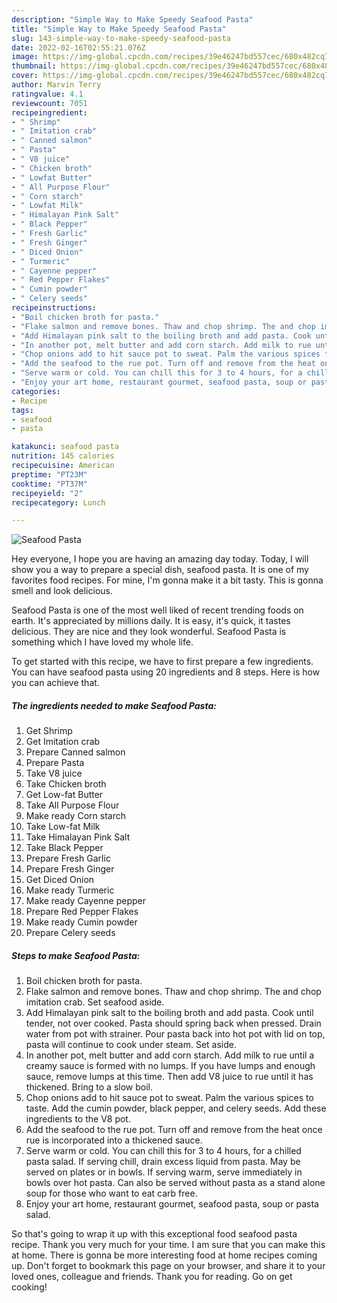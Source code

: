 ```yaml
---
description: "Simple Way to Make Speedy Seafood Pasta"
title: "Simple Way to Make Speedy Seafood Pasta"
slug: 143-simple-way-to-make-speedy-seafood-pasta
date: 2022-02-16T02:55:21.076Z
image: https://img-global.cpcdn.com/recipes/39e46247bd557cec/680x482cq70/seafood-pasta-recipe-main-photo.jpg
thumbnail: https://img-global.cpcdn.com/recipes/39e46247bd557cec/680x482cq70/seafood-pasta-recipe-main-photo.jpg
cover: https://img-global.cpcdn.com/recipes/39e46247bd557cec/680x482cq70/seafood-pasta-recipe-main-photo.jpg
author: Marvin Terry
ratingvalue: 4.1
reviewcount: 7051
recipeingredient:
- " Shrimp"
- " Imitation crab"
- " Canned salmon"
- " Pasta"
- " V8 juice"
- " Chicken broth"
- " Lowfat Butter"
- " All Purpose Flour"
- " Corn starch"
- " Lowfat Milk"
- " Himalayan Pink Salt"
- " Black Pepper"
- " Fresh Garlic"
- " Fresh Ginger"
- " Diced Onion"
- " Turmeric"
- " Cayenne pepper"
- " Red Pepper Flakes"
- " Cumin powder"
- " Celery seeds"
recipeinstructions:
- "Boil chicken broth for pasta."
- "Flake salmon and remove bones. Thaw and chop shrimp. The and chop imitation crab. Set seafood aside."
- "Add Himalayan pink salt to the boiling broth and add pasta. Cook until tender, not over cooked. Pasta should spring back when pressed. Drain water from pot with strainer. Pour pasta back into hot pot with lid on top, pasta will continue to cook under steam. Set aside."
- "In another pot, melt butter and add corn starch. Add milk to rue until a creamy sauce is formed with no lumps. If you have lumps and enough sauce, remove lumps at this time. Then add V8 juice to rue until it has thickened. Bring to a slow boil."
- "Chop onions add to hit sauce pot to sweat. Palm the various spices to taste. Add the cumin powder, black pepper, and celery seeds. Add these ingredients to the V8 pot."
- "Add the seafood to the rue pot. Turn off and remove from the heat once rue is incorporated into a thickened sauce."
- "Serve warm or cold. You can chill this for 3 to 4 hours, for a chilled pasta salad. If serving chill, drain excess liquid from pasta. May be served on plates or in bowls. If serving warm, serve immediately in bowls over hot pasta. Can also be served without pasta as a stand alone soup for those who want to eat carb free."
- "Enjoy your art home, restaurant gourmet, seafood pasta, soup or pasta salad."
categories:
- Recipe
tags:
- seafood
- pasta

katakunci: seafood pasta 
nutrition: 145 calories
recipecuisine: American
preptime: "PT23M"
cooktime: "PT37M"
recipeyield: "2"
recipecategory: Lunch

---
```



![Seafood Pasta](https://img-global.cpcdn.com/recipes/39e46247bd557cec/680x482cq70/seafood-pasta-recipe-main-photo.jpg)

Hey everyone, I hope you are having an amazing day today. Today, I will show you a way to prepare a special dish, seafood pasta. It is one of my favorites food recipes. For mine, I'm gonna make it a bit tasty. This is gonna smell and look delicious.



Seafood Pasta is one of the most well liked of recent trending foods on earth. It's appreciated by millions daily. It is easy, it's quick, it tastes delicious. They are nice and they look wonderful. Seafood Pasta is something which I have loved my whole life.


To get started with this recipe, we have to first prepare a few ingredients. You can have seafood pasta using 20 ingredients and 8 steps. Here is how you can achieve that.

<!--inarticleads1-->

##### The ingredients needed to make Seafood Pasta:

1. Get  Shrimp
1. Get  Imitation crab
1. Prepare  Canned salmon
1. Prepare  Pasta
1. Take  V8 juice
1. Take  Chicken broth
1. Get  Low-fat Butter
1. Take  All Purpose Flour
1. Make ready  Corn starch
1. Take  Low-fat Milk
1. Take  Himalayan Pink Salt
1. Take  Black Pepper
1. Prepare  Fresh Garlic
1. Prepare  Fresh Ginger
1. Get  Diced Onion
1. Make ready  Turmeric
1. Make ready  Cayenne pepper
1. Prepare  Red Pepper Flakes
1. Make ready  Cumin powder
1. Prepare  Celery seeds




<!--inarticleads2-->

##### Steps to make Seafood Pasta:

1. Boil chicken broth for pasta.
1. Flake salmon and remove bones. Thaw and chop shrimp. The and chop imitation crab. Set seafood aside.
1. Add Himalayan pink salt to the boiling broth and add pasta. Cook until tender, not over cooked. Pasta should spring back when pressed. Drain water from pot with strainer. Pour pasta back into hot pot with lid on top, pasta will continue to cook under steam. Set aside.
1. In another pot, melt butter and add corn starch. Add milk to rue until a creamy sauce is formed with no lumps. If you have lumps and enough sauce, remove lumps at this time. Then add V8 juice to rue until it has thickened. Bring to a slow boil.
1. Chop onions add to hit sauce pot to sweat. Palm the various spices to taste. Add the cumin powder, black pepper, and celery seeds. Add these ingredients to the V8 pot.
1. Add the seafood to the rue pot. Turn off and remove from the heat once rue is incorporated into a thickened sauce.
1. Serve warm or cold. You can chill this for 3 to 4 hours, for a chilled pasta salad. If serving chill, drain excess liquid from pasta. May be served on plates or in bowls. If serving warm, serve immediately in bowls over hot pasta. Can also be served without pasta as a stand alone soup for those who want to eat carb free.
1. Enjoy your art home, restaurant gourmet, seafood pasta, soup or pasta salad.




So that's going to wrap it up with this exceptional food seafood pasta recipe. Thank you very much for your time. I am sure that you can make this at home. There is gonna be more interesting food at home recipes coming up. Don't forget to bookmark this page on your browser, and share it to your loved ones, colleague and friends. Thank you for reading. Go on get cooking!
